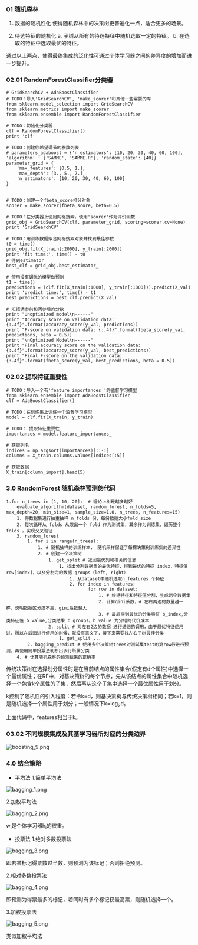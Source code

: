 ### 01 随机森林

1. 数据的随机性化
使得随机森林中的决策树更普遍化一点，适合更多的场景。

2. 待选特征的随机化
a. 子树从所有的待选特征中随机选取一定的特征。
b. 在选取的特征中选取最优的特征。

通过以上两点，使得最终集成的泛化性可通过个体学习器之间的差异度的增加而进一步提升。
### 02.01 RandomForestClassifier分类器

```
# GridSearchCV + AdaBoostClassifier
# TODO：导入'GridSearchCV', 'make_scorer'和其他一些需要的库
from sklearn.model_selection import GridSearchCV
from sklearn.metrics import make_scorer
from sklearn.ensemble import RandomForestClassifier

# TODO：初始化分类器
clf = RandomForestClassifier()
print 'clf'

# TODO：创建你希望调节的参数列表
# parameters_adaboost = {'n_estimators': [10, 20, 30, 40, 60, 100], 'algorithm' : ['SAMME', 'SAMME.R'], 'random_state': [40]}
parameter_grid = {
    'max_features': [0.5, 1.],
    'max_depth': [3., 5., 7.],
    'n_estimators': [10, 20, 30, 40, 60, 100]
}


# TODO：创建一个fbeta_score打分对象
scorer = make_scorer(fbeta_score, beta=0.5)

# TODO：在分类器上使用网格搜索，使用'scorer'作为评价函数
grid_obj = GridSearchCV(clf, parameter_grid, scoring=scorer,cv=None)
print 'GridSearchCV'

# TODO：用训练数据拟合网格搜索对象并找到最佳参数
t0 = time()
grid_obj.fit(X_train[:2000], y_train[:2000])
print 'fit time:', time() - t0
# 得到estimator
best_clf = grid_obj.best_estimator_

# 使用没有调优的模型做预测
t1 = time()
predictions = (clf.fit(X_train[:1000], y_train[:1000])).predict(X_val)
print 'predict time:', time() - t1
best_predictions = best_clf.predict(X_val)

# 汇报调参前和调参后的分数
print "Unoptimized model\n------"
print "Accuracy score on validation data: {:.4f}".format(accuracy_score(y_val, predictions))
print "F-score on validation data: {:.4f}".format(fbeta_score(y_val, predictions, beta = 0.5))
print "\nOptimized Model\n------"
print "Final accuracy score on the validation data: {:.4f}".format(accuracy_score(y_val, best_predictions))
print "Final F-score on the validation data: {:.4f}".format(fbeta_score(y_val, best_predictions, beta = 0.5))
```

### 02.02 提取特征重要性
```
# TODO：导入一个有'feature_importances_'的监督学习模型
from sklearn.ensemble import AdaBoostClassifier
clf = AdaBoostClassifier()

# TODO：在训练集上训练一个监督学习模型
model = clf.fit(X_train, y_train)

# TODO： 提取特征重要性
importances = model.feature_importances_

# 获取列名
indices = np.argsort(importances)[::-1]
columns = X_train.columns.values[indices[:5]]

# 获取数据
X_train[column_import].head(5)
```

### 3.0 RandomForest 随机森林预测伪代码

```
1.for n_trees in [1, 10, 20]:  # 理论上树是越多越好
    evaluate_algorithm(dataset, random_forest, n_folds=5, max_depth=20, min_size=1, sample_size=1.0, n_trees, n_features=15)
    1. 将数据集进行抽重抽样 n_folds 份，每份数据大小fold_size
    2. 每次循环从 folds 从取出一个 fold 作为测试集，其余作为训练集，遍历整个 folds ，实现交叉验证
    3. random_forest
        1. for i in range(n_trees):
            1. # 随机抽样的训练样本， 随机采样保证了每棵决策树训练集的差异性
            2. # 创建一个决策树
                1. get_split # 返回最优列和相关的信息
                    1. 找出分割数据集的最优特征，得到最优的特征 index，特征值 row[index]，以及分割完的数据 groups（left, right）
                        1. 从dataset中随机选取n_features 个特征
                        2. for index in features:
                               for row in dataset:
                                   1. # 根据特征和特征值分割，生成两个数据集
                                   2. 计算gini系数，# 左右两边的数量越一样，说明数据区分度不高，gini系数越大
                                   3. # 最后得到最优的分类特征 b_index,分类特征值 b_value,分类结果 b_groups。b_value 为分错的代价成本
                2. split # 对左右2边的数据 进行递归的调用，由于最优特征使用过，所以在后面进行使用的时候，就没有意义了，接下来需要找左右子树最佳分类
                    1. get_split ...
        2. bagging_predict # 使用多个决策树trees对测试集test的第row行进行预测，再使用简单投票法判断出该行所属分类
    4. # 计算随机森林的预测结果的正确率
```

传统决策树在选择划分属性时是在当前结点的属性集合(假定有d个属性)中选择一个最优属性；在RF中，对基决策树的每个节点，先从该结点的属性集合中随机选择一个包含k个属性的子集，然后再从这个子集中选择一个最优属性用于划分。

k控制了随机性的引入程度：若令k=d，则基决策树与传统决策树相同；若k=1，则是随机选择一个属性用于划分；一般情况下k=log<sub>2</sub>d。

上面代码中，features相当于k。

### 03.02 不同规模集成及其基学习器所对应的分类边界
![boosting_9.png](https://i.imgur.com/O8VfaA3.png)


### 4.0 结合策略
- 平均法
1.简单平均法

![bagging_1.png](https://i.imgur.com/AfJFyzE.png)

2.加权平均法

![bagging_2.png](https://i.imgur.com/yi1IXDJ.png)

w<sub>i</sub>是个体学习器h<sub>i</sub>的权重。

- 投票法
1.绝对多数投票法

![bagging_3.png](https://i.imgur.com/TxWLyKK.png)

即若某标记得票数过半数，则预测为该标记；否则拒绝预测。

2.相对多数投票法

![bagging_4.png](https://i.imgur.com/J0T5Haq.png)

即预测为得票最多的标记，若同时有多个标记获最高票，则随机选择一个。

3.加权投票法

![bagging_5.png](https://i.imgur.com/GemCrv9.png)

类似加权平均法